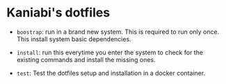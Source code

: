 # Kaniabi's dotfiles

* `boostrap`: run in a brand new system. This is required to run only once. This install system basic dependencies.

* `install`: run this everytime you enter the system to check for the existing commands and install the missing ones.

* `test`: Test the dotfiles setup and installation in a docker container.


